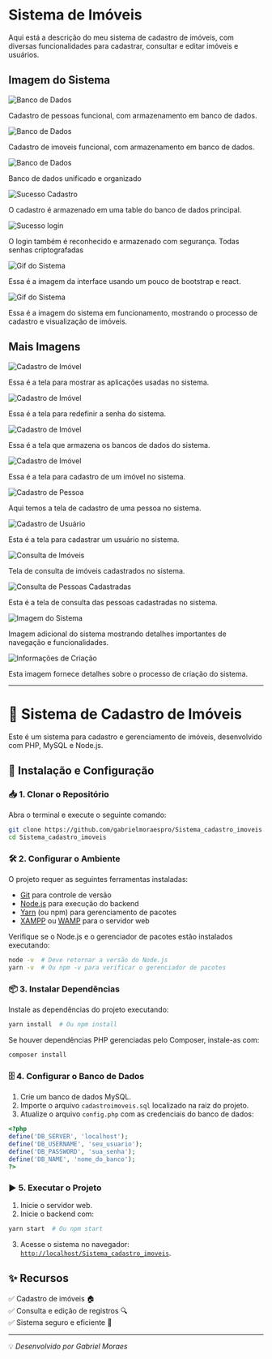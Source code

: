 
# Sistema de Imóveis

Aqui está a descrição do meu sistema de cadastro de imóveis, com diversas funcionalidades para cadastrar, consultar e editar imóveis e usuários.

## Imagem do Sistema

![Banco de Dados](https://raw.githubusercontent.com/gabrielmoraespro/Sistema_cadastro_imoveis/master/cadastro-pessoas.png)

Cadastro de pessoas funcional, com armazenamento em banco de dados.

![Banco de Dados](https://raw.githubusercontent.com/gabrielmoraespro/Sistema_cadastro_imoveis/master/cadastro-imoveis.png)

Cadastro de imoveis funcional, com armazenamento em banco de dados.

![Banco de Dados](https://raw.githubusercontent.com/gabrielmoraespro/Sistema_cadastro_imoveis/master/estrutura-banco-dados.png)

Banco de dados unificado e organizado

![Sucesso Cadastro](https://raw.githubusercontent.com/gabrielmoraespro/Sistema_cadastro_imoveis/master/sucesso-cadastro.png)

O cadastro é armazenado em uma table do banco de dados principal.

![Sucesso login](https://raw.githubusercontent.com/gabrielmoraespro/Sistema_cadastro_imoveis/master/login-sucesso.png)

O login também é reconhecido e armazenado com segurança. Todas senhas criptografadas

![Gif do Sistema](https://raw.githubusercontent.com/gabrielmoraespro/Sistema_cadastro_imoveis/master/interfaceinicial.gif)

Essa é a imagem da interface usando um pouco de bootstrap e react.

![Gif do Sistema](https://raw.githubusercontent.com/gabrielmoraespro/Sistema_cadastro_imoveis/master/gifsistemaimoveis.gif)

Essa é a imagem do sistema em funcionamento, mostrando o processo de cadastro e visualização de imóveis.

## Mais Imagens

![Cadastro de Imóvel](https://raw.githubusercontent.com/gabrielmoraespro/Sistema_cadastro_imoveis/master/info-criacao.PNG)

Essa é a tela para mostrar as aplicações usadas no sistema.

![Cadastro de Imóvel](https://raw.githubusercontent.com/gabrielmoraespro/Sistema_cadastro_imoveis/master/redefinirsenha.PNG)

Essa é a tela para redefinir a senha do sistema.

![Cadastro de Imóvel](https://raw.githubusercontent.com/gabrielmoraespro/Sistema_cadastro_imoveis/master/bancodedados.PNG)

Essa é a tela que armazena os bancos de dados do sistema.

![Cadastro de Imóvel](https://raw.githubusercontent.com/gabrielmoraespro/Sistema_cadastro_imoveis/master/cadastroimovel.PNG)

Essa é a tela para cadastro de um imóvel no sistema.

![Cadastro de Pessoa](https://raw.githubusercontent.com/gabrielmoraespro/Sistema_cadastro_imoveis/master/cadastropessoa.PNG)

Aqui temos a tela de cadastro de uma pessoa no sistema.

![Cadastro de Usuário](https://raw.githubusercontent.com/gabrielmoraespro/Sistema_cadastro_imoveis/master/cadastrousuario.PNG)

Esta é a tela para cadastrar um usuário no sistema.

![Consulta de Imóveis](https://raw.githubusercontent.com/gabrielmoraespro/Sistema_cadastro_imoveis/master/consultaimoveis.PNG)

Tela de consulta de imóveis cadastrados no sistema.

![Consulta de Pessoas Cadastradas](https://raw.githubusercontent.com/gabrielmoraespro/Sistema_cadastro_imoveis/master/consultarpessoascadastradas.PNG)

Esta é a tela de consulta das pessoas cadastradas no sistema.

![Imagem do Sistema](https://raw.githubusercontent.com/gabrielmoraespro/Sistema_cadastro_imoveis/master/Imagem-1.PNG)

Imagem adicional do sistema mostrando detalhes importantes de navegação e funcionalidades.

![Informações de Criação](https://raw.githubusercontent.com/gabrielmoraespro/Sistema_cadastro_imoveis/master/info-criacao.PNG)

Esta imagem fornece detalhes sobre o processo de criação do sistema.

---

# 📌 Sistema de Cadastro de Imóveis

Este é um sistema para cadastro e gerenciamento de imóveis, desenvolvido com PHP, MySQL e Node.js.

## 🚀 Instalação e Configuração

### 📥 1. Clonar o Repositório

Abra o terminal e execute o seguinte comando:

```bash
git clone https://github.com/gabrielmoraespro/Sistema_cadastro_imoveis.git
cd Sistema_cadastro_imoveis
```

### 🛠 2. Configurar o Ambiente

O projeto requer as seguintes ferramentas instaladas:

- [Git](https://git-scm.com/downloads) para controle de versão
- [Node.js](https://nodejs.org/) para execução do backend
- [Yarn](https://yarnpkg.com/getting-started/install) (ou npm) para gerenciamento de pacotes
- [XAMPP](https://www.apachefriends.org/pt_br/index.html) ou [WAMP](https://www.wampserver.com/en/) para o servidor web

Verifique se o Node.js e o gerenciador de pacotes estão instalados executando:

```bash
node -v  # Deve retornar a versão do Node.js
yarn -v  # Ou npm -v para verificar o gerenciador de pacotes
```

### 📦 3. Instalar Dependências

Instale as dependências do projeto executando:

```bash
yarn install  # Ou npm install
```

Se houver dependências PHP gerenciadas pelo Composer, instale-as com:

```bash
composer install
```

### 🗄 4. Configurar o Banco de Dados

1. Crie um banco de dados MySQL.
2. Importe o arquivo `cadastroimoveis.sql` localizado na raiz do projeto.
3. Atualize o arquivo `config.php` com as credenciais do banco de dados:

```php
<?php
define('DB_SERVER', 'localhost');
define('DB_USERNAME', 'seu_usuario');
define('DB_PASSWORD', 'sua_senha');
define('DB_NAME', 'nome_do_banco');
?>
```

### ▶️ 5. Executar o Projeto

1. Inicie o servidor web.
2. Inicie o backend com:

```bash
yarn start  # Ou npm start
```

3. Acesse o sistema no navegador: [`http://localhost/Sistema_cadastro_imoveis`](http://localhost/Sistema_cadastro_imoveis).

## ✨ Recursos

✅ Cadastro de imóveis 🏠  
✅ Consulta e edição de registros 🔍  
✅ Sistema seguro e eficiente 🔐

---

💡 *Desenvolvido por Gabriel Moraes*
